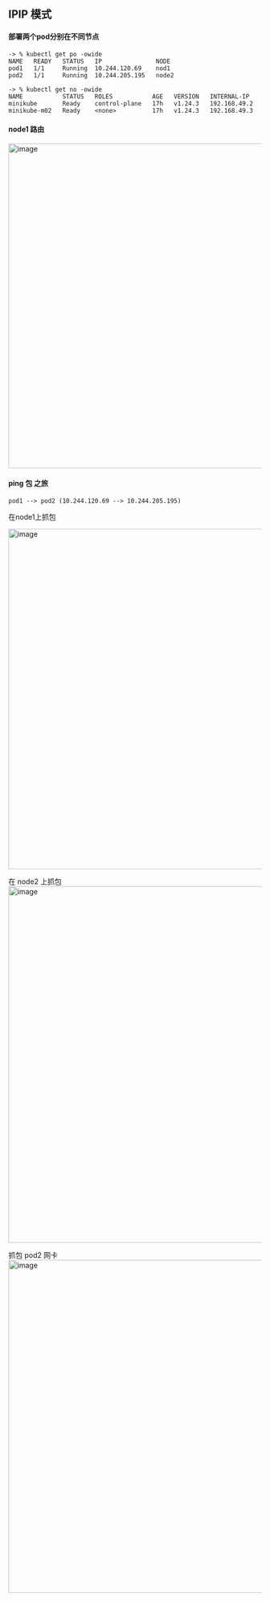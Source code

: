## IPIP 模式

#### 部署两个pod分别在不同节点
```
-> % kubectl get po -owide
NAME   READY   STATUS   IP               NODE      
pod1   1/1     Running  10.244.120.69    nod1
pod2   1/1     Running  10.244.205.195   node2

-> % kubectl get no -owide
NAME           STATUS   ROLES           AGE   VERSION   INTERNAL-IP   
minikube       Ready    control-plane   17h   v1.24.3   192.168.49.2  
minikube-m02   Ready    <none>          17h   v1.24.3   192.168.49.3   
```

#### node1 路由
<img width="645" alt="image" src="https://user-images.githubusercontent.com/67354376/207768509-1a4f4989-5c3f-48f0-9732-b1b63583f7ae.png">

#### ping 包 之旅
```
pod1 --> pod2 (10.244.120.69 --> 10.244.205.195)
```

在node1上抓包

<img width="676" alt="image" src="https://user-images.githubusercontent.com/67354376/207768153-cd2c5268-962f-44c7-987d-3f22d23b3361.png">

在 node2 上抓包
<img width="708" alt="image" src="https://user-images.githubusercontent.com/67354376/207768263-cd69e13e-cd73-4df3-ab0b-35e606d03f76.png">

抓包 pod2 网卡
<img width="661" alt="image" src="https://user-images.githubusercontent.com/67354376/207768339-d4f0972b-1d4d-49d7-b77e-d83950b96b4c.png">

